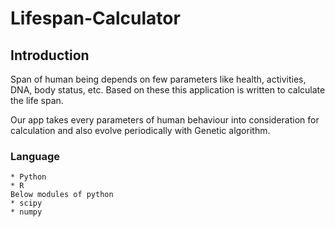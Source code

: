 # Lifespan-Calculator

## Introduction
Span of human being depends on few parameters like health, activities, DNA, body status, etc. Based on these this application is written to calculate the life span.

Our app takes every parameters of human behaviour into consideration for calculation and also evolve periodically with Genetic algorithm.

### Language 

```
* Python
* R
Below modules of python
* scipy 
* numpy 
```
